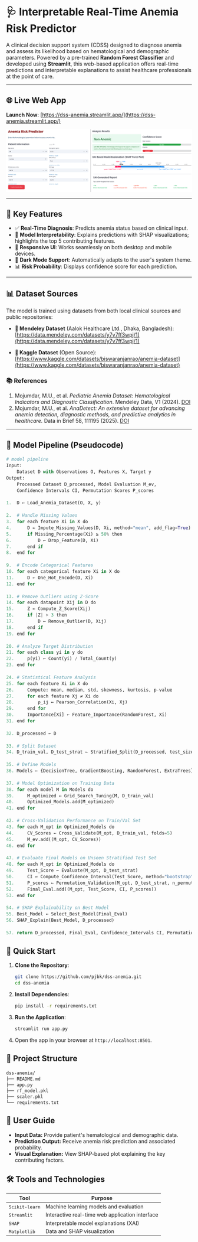 # 🩺 Interpretable Real-Time Anemia Risk Predictor

A clinical decision support system (CDSS) designed to diagnose anemia and assess its likelihood based on hematological and demographic parameters. Powered by a pre-trained **Random Forest Classifier** and developed using **Streamlit**, this web-based application offers real-time predictions and interpretable explanations to assist healthcare professionals at the point of care.

---

## 🌐 Live Web App

**Launch Now**: [https://dss-anemia.streamlit.app/](https://dss-anemia.streamlit.app/)

![App Interface](https://github.com/pjbk/dss-anemia/blob/main/App%20interface.png)

---

## 🧠 Key Features

- ✅ **Real-Time Diagnosis**: Predicts anemia status based on clinical input.
- 🧬 **Model Interpretability**: Explains predictions with SHAP visualizations; highlights the top 5 contributing features.
- 📱 **Responsive UI**: Works seamlessly on both desktop and mobile devices.
- 🌙 **Dark Mode Support**: Automatically adapts to the user's system theme.
- 📊 **Risk Probability**: Displays confidence score for each prediction.

---

## 📊 Dataset Sources

The model is trained using datasets from both local clinical sources and public repositories:

- **📁 Mendeley Dataset** (Aalok Healthcare Ltd., Dhaka, Bangladesh):  
  [https://data.mendeley.com/datasets/y7v7ff3wpj/1](https://data.mendeley.com/datasets/y7v7ff3wpj/1)

- **📁 Kaggle Dataset** (Open Source):  
  [https://www.kaggle.com/datasets/biswaranjanrao/anemia-dataset](https://www.kaggle.com/datasets/biswaranjanrao/anemia-dataset)

### 📚 References
1. Mojumdar, M.U., et al. *Pediatric Anemia Dataset: Hematological Indicators and Diagnostic Classification*. Mendeley Data, V1 (2024). [DOI](https://doi.org/10.17632/y7v7ff3wpj.1)  
2. Mojumdar, M.U., et al. *AnaDetect: An extensive dataset for advancing anemia detection, diagnostic methods, and predictive analytics in healthcare.* Data in Brief 58, 111195 (2025). [DOI](https://doi.org/10.1016/j.dib.2024.111195)

---

## 🧪 Model Pipeline (Pseudocode)

```python
# model pipeline  
Input: 
    Dataset D with Observations O, Features X, Target y
Output: 
    Processed Dataset D_processed, Model Evaluation M_ev, 
    Confidence Intervals CI, Permutation Scores P_scores

1.  D ← Load_Anemia_Dataset(O, X, y)

2.  # Handle Missing Values
3.  for each feature Xi in X do
4.      D ← Impute_Missing_Values(D, Xi, method="mean", add_flag=True)
5.      if Missing_Percentage(Xi) ≥ 50% then
6.          D ← Drop_Feature(D, Xi)
7.      end if
8.  end for

9.  # Encode Categorical Features
10. for each categorical feature Xi in X do
11.     D ← One_Hot_Encode(D, Xi)
12. end for

13. # Remove Outliers using Z-Score
14. for each datapoint Xij in D do
15.     Z ← Compute_Z_Score(Xij)
16.     if |Z| > 3 then
17.         D ← Remove_Outlier(D, Xij)
18.     end if
19. end for

20. # Analyze Target Distribution
21. for each class yi in y do
22.     p(yi) ← Count(yi) / Total_Count(y)
23. end for

24. # Statistical Feature Analysis
25. for each feature Xi in X do
26.     Compute: mean, median, std, skewness, kurtosis, p-value
27.     for each feature Xj ≠ Xi do
28.         ρ_ij ← Pearson_Correlation(Xi, Xj)
29.     end for
30.     Importance[Xi] ← Feature_Importance(RandomForest, Xi)
31. end for

32. D_processed ← D

33. # Split Dataset
34. D_train_val, D_test_strat ← Stratified_Split(D_processed, test_size=20%)

35. # Define Models
36. Models ← {DecisionTree, GradientBoosting, RandomForest, ExtraTrees}

37. # Model Optimization on Training Data
38. for each model M in Models do
39.     M_optimized ← Grid_Search_Tuning(M, D_train_val)
40.     Optimized_Models.add(M_optimized)
41. end for

42. # Cross-Validation Performance on Train/Val Set
43. for each M_opt in Optimized_Models do
44.     CV_Scores ← Cross_Validate(M_opt, D_train_val, folds=5)
45.     M_ev.add((M_opt, CV_Scores))
46. end for

47. # Evaluate Final Models on Unseen Stratified Test Set
48. for each M_opt in Optimized_Models do
49.     Test_Score ← Evaluate(M_opt, D_test_strat)
50.     CI ← Compute_Confidence_Interval(Test_Score, method="bootstrap", confidence_level=95%)
51.     P_scores ← Permutation_Validation(M_opt, D_test_strat, n_permutations=1000)
52.     Final_Eval.add((M_opt, Test_Score, CI, P_scores))
53. end for

54. # SHAP Explainability on Best Model
55. Best_Model ← Select_Best_Model(Final_Eval)
56. SHAP_Explain(Best_Model, D_processed)

57. return D_processed, Final_Eval, Confidence_Intervals CI, Permutation Scores P_scores

```

## 🚀 Quick Start
1. **Clone the Repository**:
   ```bash
   git clone https://github.com/pjbk/dss-anemia.git
   cd dss-anemia
   ```

2. **Install Dependencies**:
   ```bash
   pip install -r requirements.txt
   ```

3. **Run the Application**:
   ```bash
   streamlit run app.py
   ```

4. Open the app in your browser at `http://localhost:8501`.

## 📁 Project Structure

```
dss-anemia/
├── README.md
├── app.py
├── rf_model.pkl
├── scaler.pkl
└── requirements.txt
```

## 📘 User Guide
- **Input Data:** Provide patient's hematological and demographic data.
- **Prediction Output:** Receive anemia risk prediction and associated probability.
- **Visual Explanation:** View SHAP-based plot explaining the key contributing factors.

## 🛠 Tools and Technologies
| Tool           | Purpose                                         |
| -------------- | ----------------------------------------------- |
| `Scikit-learn` | Machine learning models and evaluation          |
| `Streamlit`    | Interactive real-time web application interface |
| `SHAP`         | Interpretable model explanations (XAI)          |
| `Matplotlib`   | Data and SHAP visualization                     |


